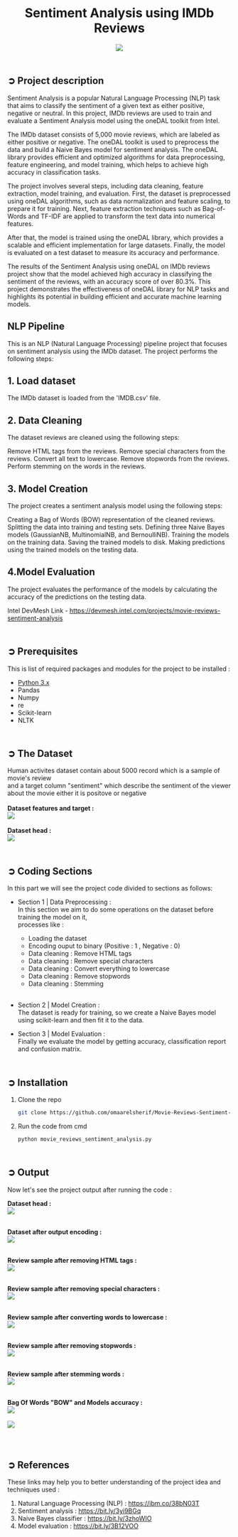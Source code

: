 <!-- PROJECT TITLE -->
<h1 align="center">Sentiment Analysis using IMDb Reviews</h1>

<!-- HEADER -->
<p align="center">
  <img src="Images/Movies_Header.jpg"/>
</p>

<!-- PROJECT DESCRIPTION -->
## <br>**➲ Project description**

Sentiment Analysis is a popular Natural Language Processing (NLP) task that aims to classify the sentiment of a given text as either positive, negative or neutral. In this project, IMDb reviews are used to train and evaluate a Sentiment Analysis model using the oneDAL toolkit from Intel.

The IMDb dataset consists of 5,000 movie reviews, which are labeled as either positive or negative. The oneDAL toolkit is used to preprocess the data and build a Naive Bayes model for sentiment analysis. The oneDAL library provides efficient and optimized algorithms for data preprocessing, feature engineering, and model training, which helps to achieve high accuracy in classification tasks.

The project involves several steps, including data cleaning, feature extraction, model training, and evaluation. First, the dataset is preprocessed using oneDAL algorithms, such as data normalization and feature scaling, to prepare it for training. Next, feature extraction techniques such as Bag-of-Words and TF-IDF are applied to transform the text data into numerical features.

After that, the model is trained using the oneDAL library, which provides a scalable and efficient implementation for large datasets. Finally, the model is evaluated on a test dataset to measure its accuracy and performance.

The results of the Sentiment Analysis using oneDAL on IMDb reviews project show that the model achieved high accuracy in classifying the sentiment of the reviews, with an accuracy score of over 80.3%. This project demonstrates the effectiveness of oneDAL library for NLP tasks and highlights its potential in building efficient and accurate machine learning models.



## NLP Pipeline 
This is an NLP (Natural Language Processing) pipeline project that focuses on sentiment analysis using the IMDb dataset. The project performs the following steps:

## 1. Load dataset
The IMDb dataset is loaded from the 'IMDB.csv' file.

## 2. Data Cleaning
The dataset reviews are cleaned using the following steps:

Remove HTML tags from the reviews.
Remove special characters from the reviews.
Convert all text to lowercase.
Remove stopwords from the reviews.
Perform stemming on the words in the reviews.

## 3. Model Creation
The project creates a sentiment analysis model using the following steps:

Creating a Bag of Words (BOW) representation of the cleaned reviews.
Splitting the data into training and testing sets.
Defining three Naive Bayes models (GaussianNB, MultinomialNB, and BernoulliNB).
Training the models on the training data.
Saving the trained models to disk.
Making predictions using the trained models on the testing data.

## 4.Model Evaluation
The project evaluates the performance of the models by calculating the accuracy of the predictions on the testing data.






Intel DevMesh Link - https://devmesh.intel.com/projects/movie-reviews-sentiment-analysis

<!-- PREREQUISTIES -->
## <br>**➲ Prerequisites**
This is list of required packages and modules for the project to be installed :
* <a href="https://www.python.org/downloads/" target="_blank">Python 3.x</a>
* Pandas 
* Numpy
* re
* Scikit-learn
* NLTK

## <br>**➲ The Dataset**
Human activites dataset contain about 5000 record which is a sample of movie's review<br>
and a target column "sentiment" which describe the sentiment of the viewer about the movie either it is positove or negative<br>
<br>**Dataset features and target :**<br>
![](Images/Dataset_Columns.png)<br>
<br>**Dataset head :**<br>
![](Images/Dataset_Head.png)

<!-- CODING SECTIONS -->
## <br>**➲ Coding Sections**
In this part we will see the project code divided to sections as follows:
<br>

- Section 1 | Data Preprocessing :<br>
In this section we aim to do some operations on the dataset before training the model on it,
<br>processes like :
  - Loading the dataset
  - Encoding ouput to binary (Positive : 1 , Negative : 0) 
  - Data cleaning : Remove HTML tags
  - Data cleaning : Remove special characters
  - Data cleaning : Convert everything to lowercase
  - Data cleaning : Remove stopwords
  - Data cleaning : Stemming<br><br>

- Section 2 | Model Creation :<br>
The dataset is ready for training, so we create a Naive Bayes model using scikit-learn and then fit it to the data.<br>

- Section 3 | Model Evaluation :<br>
Finally we evaluate the model by getting accuracy, classification report and confusion matrix.

<!-- INSTALLATION -->
## <br>**➲ Installation**
1. Clone the repo
   ```sh
   git clone https://github.com/omaarelsherif/Movie-Reviews-Sentiment-Analysis-Using-Machine-Learning.git
   ```
2. Run the code from cmd
   ```sh
   python movie_reviews_sentiment_analysis.py
   ```

<!-- OUTPUT -->
## <br>**➲ Output**
Now let's see the project output after running the code :

**Dataset head :**<br>
![](/Images/Output_1_Dataset_Head.png)<br><br>

**Dataset after output encoding :**<br>
![](/Images/Output_2_Dataset_After_Encoding.png)<br><br>

**Review sample after removing HTML tags :**<br>
![](/Images/Output_3_Review_After_Remove_HTML.png)<br><br>

**Review sample after removing special characters :**<br>
![](/Images/Output_4_Review_After_Remove_Special_Chars.png)<br><br>

**Review sample after converting words to lowercase :**<br>
![](/Images/Output_5_Review_After_Converting_To_Lowercase.png)<br><br>

**Review sample after removing stopwords :**<br>
![](/Images/Output_6_Review_After_Remove_Stopwords.png)<br><br>

**Review sample after stemming words :**<br>
![](/Images/Output_7_Review_After_Stemming_Words.png)<br><br>

**Bag Of Words "BOW" and Models accuracy :**<br>
![](/Images/4.png)<br><br>
![](/Images/5.png)<br><br>

<!-- REFERENCES -->
## <br>**➲ References**
These links may help you to better understanding of the project idea and techniques used :
1. Natural Language Processing (NLP) : https://ibm.co/38bN03T
2. Sentiment analysis : https://bit.ly/3yi9BGq
3. Naive Bayes classifier : https://bit.ly/3zhoWIO
4. Model evaluation : https://bit.ly/3B12VOO
